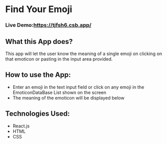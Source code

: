 # Find Your Emoji

### Live Demo:https://tjfsh6.csb.app/

## What this App does?
This app will let the user know the meaning of a single emoji on clicking on that emoticon or pasting in the input area provided.

## How to use the App:

- Enter an emoji in the text input field or click on any emoji in the EmoticonDataBase List shown on the screen
- The meaning of the emoticon will be displayed below

## Technologies Used:

- React.js
- HTML
- CSS